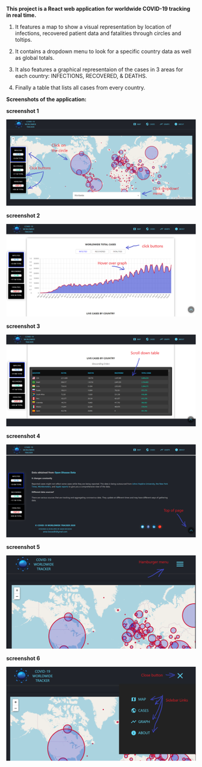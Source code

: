 **This project is a React web application for worldwide COVID-19 tracking in real time.** 

1. It features a map to show a visual representation by location of infections, recovered patient data and fatalities through circles and toltips. 

2. It contains a dropdown menu to look for a specific country data as well as global totals.

3. It also features a graphical representaion of the cases in 3 areas for each country: INFECTIONS, RECOVERED, & DEATHS.

4. Finally a table that lists all cases from every country.

**Screenshots of the application:**

**screenshot 1**

![](src/images/screenshots/Capture1.png)

**screenshot 2**

<img src='./src/images/screenshots/Capture2.png'>

**screenshot 3**

<img src='./src/images/screenshots/Capture3.png'>

**screenshot 4**

<img src='./src/images/screenshots/Capture4.png'>

**screenshot 5**

<img src='./src/images/screenshots/Capture5.png'>

**screenshot 6**

<img src='./src/images/screenshots/Capture6.png'>
